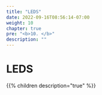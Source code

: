 ```yaml
---
title: "LEDS"
date: 2022-09-16T08:56:14-07:00
weight: 10
chapter: true
pre: "<b>10. </b>"
description: ""
---
```


# LEDS

{{% children description="true" %}}